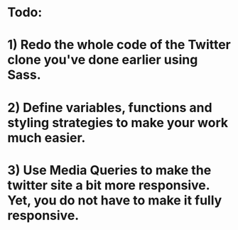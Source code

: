 # Todo: 
# 1) Redo the whole code of the Twitter clone you've done earlier using Sass.
# 2) Define variables, functions and styling strategies to make your work much easier.
# 3) Use Media Queries to make the twitter site a bit more responsive. Yet, you do not have to make it fully responsive.